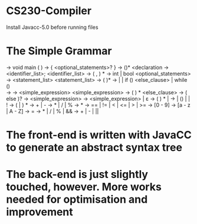 # CS230-Compiler
Install Javacc-5.0 before running files
# The Simple Grammar

  <program> → void main ( ) <block>
  <block> → { <declarations> <optional_statements>? }
  <declarations>  →  (<declaration>)*
  <declaration  →  <type> <identifier_list>;
  <identifier_list>  →  <id>  ( , <id> ) *
  <type>  →   int  |  bool
  <optional_statements>  → <statement_list>
  <statement_list>  → <statement> ( <statement> )*
  <statement>  → <variable> <assignop> <expression>
                                | <block>
                                | if (<expression>) <statement>  <else_clause>
                                | while (<expression>) <statement>  
  <variable> →<id>
  <expression> → <simple_expression>
  <simple_expression>  → <term> ( <addop> <term> ) *
  <else_clause>  →  ( else <statement> )?
  <expression>   →  <simple_expression> <relopclause>
  <relopclause>   →  <relop> <simple_expression> | ε
  <term> → <factor> (<mulop> <factor>) *
                     | <addop> <term>
  <factor>  → <id> |  (<expression>) |  <num>  |  ! <factor> 
  <id> → <letter> ( <letter>  | <digit> ) *
  <sign>  →  + | -
  <mulop> → *  |  /  | %
  <num>  →   <digit>   <digit>*
  <relop>  →   ==  |  !=   |  <  |  <=  |  >  |  >=
  <digit> →   [0 - 9]
  <letter> →    [a - z | A - Z]
  <assignop> → =
  <mulop>  →   *   |  /  | % |    &&
  <addop> →  + | -  |  ||

# The front-end is written with JavaCC to generate an abstract syntax tree
# The back-end is just slightly touched, however. More works needed for optimisation and improvement
